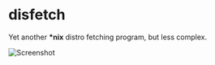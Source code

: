 # disfetch

Yet another **\*nix** distro fetching program, but less complex.

![Screenshot](https://i.imgur.com/5wRgqs9.png)
